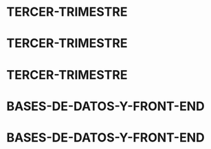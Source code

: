 # TERCER-TRIMESTRE
# TERCER-TRIMESTRE
# TERCER-TRIMESTRE
# BASES-DE-DATOS-Y-FRONT-END
# BASES-DE-DATOS-Y-FRONT-END
